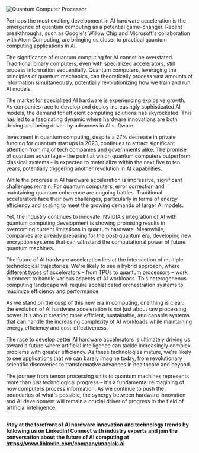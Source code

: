 ![Quantum Computer Processor](https://i.magick.ai/PIXE/1738406376450_magick_img.webp)

Perhaps the most exciting development in AI hardware acceleration is the emergence of quantum computing as a potential game-changer. Recent breakthroughs, such as Google's Willow Chip and Microsoft's collaboration with Atom Computing, are bringing us closer to practical quantum computing applications in AI.

The significance of quantum computing for AI cannot be overstated. Traditional binary computers, even with specialized accelerators, still process information sequentially. Quantum computers, leveraging the principles of quantum mechanics, can theoretically process vast amounts of information simultaneously, potentially revolutionizing how we train and run AI models.

The market for specialized AI hardware is experiencing explosive growth. As companies race to develop and deploy increasingly sophisticated AI models, the demand for efficient computing solutions has skyrocketed. This has led to a fascinating dynamic where hardware innovations are both driving and being driven by advances in AI software.

Investment in quantum computing, despite a 27% decrease in private funding for quantum startups in 2023, continues to attract significant attention from major tech companies and governments alike. The promise of quantum advantage – the point at which quantum computers outperform classical systems – is expected to materialize within the next five to ten years, potentially triggering another revolution in AI capabilities.

While the progress in AI hardware acceleration is impressive, significant challenges remain. For quantum computers, error correction and maintaining quantum coherence are ongoing battles. Traditional accelerators face their own challenges, particularly in terms of energy efficiency and scaling to meet the growing demands of larger AI models.

Yet, the industry continues to innovate. NVIDIA's integration of AI with quantum computing development is showing promising results in overcoming current limitations in quantum hardware. Meanwhile, companies are already preparing for the post-quantum era, developing new encryption systems that can withstand the computational power of future quantum machines.

The future of AI hardware acceleration lies at the intersection of multiple technological trajectories. We're likely to see a hybrid approach, where different types of accelerators – from TPUs to quantum processors – work in concert to handle various aspects of AI workloads. This heterogeneous computing landscape will require sophisticated orchestration systems to maximize efficiency and performance.

As we stand on the cusp of this new era in computing, one thing is clear: the evolution of AI hardware acceleration is not just about raw processing power. It's about creating more efficient, sustainable, and capable systems that can handle the increasing complexity of AI workloads while maintaining energy efficiency and cost-effectiveness.

The race to develop better AI hardware accelerators is ultimately driving us toward a future where artificial intelligence can tackle increasingly complex problems with greater efficiency. As these technologies mature, we're likely to see applications that we can barely imagine today, from revolutionary scientific discoveries to transformative advances in healthcare and beyond.

The journey from tensor processing units to quantum machines represents more than just technological progress – it's a fundamental reimagining of how computers process information. As we continue to push the boundaries of what's possible, the synergy between hardware innovation and AI development will remain a crucial driver of progress in the field of artificial intelligence.

---

**Stay at the forefront of AI hardware innovation and technology trends by following us on LinkedIn! Connect with industry experts and join the conversation about the future of AI computing at https://www.linkedin.com/company/magick-ai**